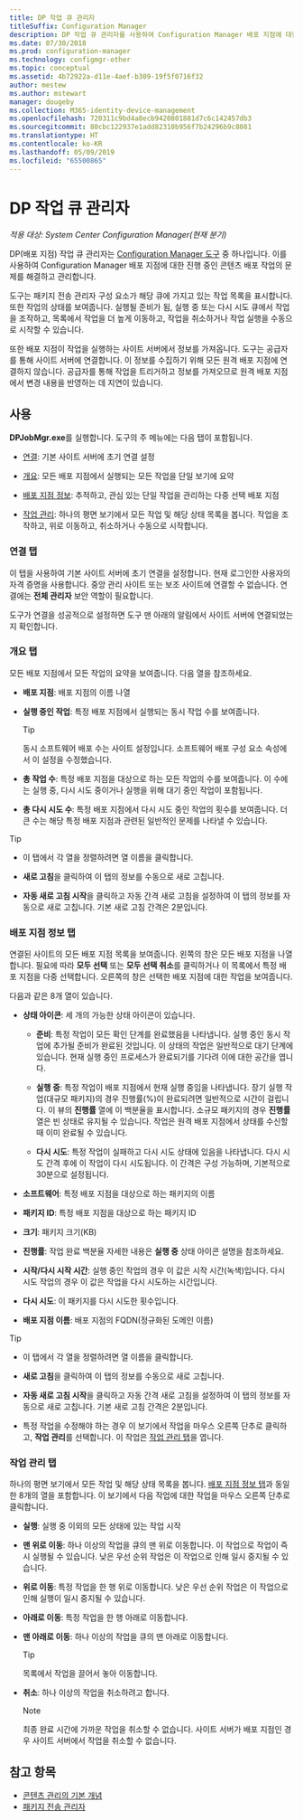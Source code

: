 ```yaml
---
title: DP 작업 큐 관리자
titleSuffix: Configuration Manager
description: DP 작업 큐 관리자를 사용하여 Configuration Manager 배포 지점에 대한 콘텐츠 배포 작업의 문제를 해결하고 관리합니다.
ms.date: 07/30/2018
ms.prod: configuration-manager
ms.technology: configmgr-other
ms.topic: conceptual
ms.assetid: 4b72922a-d11e-4aef-b309-19f5f0716f32
author: mestew
ms.author: mstewart
manager: dougeby
ms.collection: M365-identity-device-management
ms.openlocfilehash: 720311c9bd4a8ecb9420801881d7c6c142457db3
ms.sourcegitcommit: 80cbc122937e1add82310b956f7b24296b9c8081
ms.translationtype: HT
ms.contentlocale: ko-KR
ms.lasthandoff: 05/09/2019
ms.locfileid: "65500865"
---
```

# <a name="dp-job-queue-manager"></a>DP 작업 큐 관리자

*적용 대상: System Center Configuration Manager(현재 분기)*

DP(배포 지점) 작업 큐 관리자는 [Configuration Manager 도구](/sccm/core/support/tools) 중 하나입니다. 이를 사용하여 Configuration Manager 배포 지점에 대한 진행 중인 콘텐츠 배포 작업의 문제를 해결하고 관리합니다. 

도구는 패키지 전송 관리자 구성 요소가 해당 큐에 가지고 있는 작업 목록을 표시합니다. 또한 작업의 상태를 보여줍니다. 실행될 준비가 됨, 실행 중 또는 다시 시도 큐에서 작업을 조작하고, 목록에서 작업을 더 높게 이동하고, 작업을 취소하거나 작업 실행을 수동으로 시작할 수 있습니다.

또한 배포 지점이 작업을 실행하는 사이트 서버에서 정보를 가져옵니다. 도구는 공급자를 통해 사이트 서버에 연결합니다. 이 정보를 수집하기 위해 모든 원격 배포 지점에 연결하지 않습니다. 공급자를 통해 작업을 트리거하고 정보를 가져오므로 원격 배포 지점에서 변경 내용을 반영하는 데 지연이 있습니다.



## <a name="usage"></a>사용

**DPJobMgr.exe**를 실행합니다. 도구의 주 메뉴에는 다음 탭이 포함됩니다. 

- [연결](#bkmk_connect): 기본 사이트 서버에 초기 연결 설정  

- [개요](#bkmk_overview): 모든 배포 지점에서 실행되는 모든 작업을 단일 보기에 요약  

- [배포 지점 정보](#bkmk_dp-info): 추적하고, 관심 있는 단일 작업을 관리하는 다중 선택 배포 지점  

- [작업 관리](#bkmk_manage-jobs): 하나의 평면 보기에서 모든 작업 및 해당 상태 목록을 봅니다. 작업을 조작하고, 위로 이동하고, 취소하거나 수동으로 시작합니다.  


### <a name="bkmk_connect"></a> 연결 탭

이 탭을 사용하여 기본 사이트 서버에 초기 연결을 설정합니다. 현재 로그인한 사용자의 자격 증명을 사용합니다. 중앙 관리 사이트 또는 보조 사이트에 연결할 수 없습니다. 연결에는 **전체 관리자** 보안 역할이 필요합니다.

도구가 연결을 성공적으로 설정하면 도구 맨 아래의 알림에서 사이트 서버에 연결되었는지 확인합니다. 


### <a name="bkmk_overview"></a> 개요 탭

모든 배포 지점에서 모든 작업의 요약을 보여줍니다. 다음 열을 참조하세요.  

- **배포 지점**: 배포 지점의 이름 나열  

- **실행 중인 작업**: 특정 배포 지점에서 실행되는 동시 작업 수를 보여줍니다.  

    > [!Tip]  
    > 동시 소프트웨어 배포 수는 사이트 설정입니다. 소프트웨어 배포 구성 요소 속성에서 이 설정을 수정했습니다.  

- **총 작업 수**: 특정 배포 지점을 대상으로 하는 모든 작업의 수를 보여줍니다. 이 수에는 실행 중, 다시 시도 중이거나 실행을 위해 대기 중인 작업이 포함됩니다.  

- **총 다시 시도 수**: 특정 배포 지점에서 다시 시도 중인 작업의 횟수를 보여줍니다. 더 큰 수는 해당 특정 배포 지점과 관련된 일반적인 문제를 나타낼 수 있습니다.  


> [!Tip]  
> - 이 탭에서 각 열을 정렬하려면 열 이름을 클릭합니다.  
> 
> - **새로 고침**을 클릭하여 이 탭의 정보를 수동으로 새로 고칩니다.  
> 
> - **자동 새로 고침 시작**을 클릭하고 자동 간격 새로 고침을 설정하여 이 탭의 정보를 자동으로 새로 고칩니다. 기본 새로 고침 간격은 2분입니다.  


### <a name="bkmk_dp-info"></a> 배포 지점 정보 탭

연결된 사이트의 모든 배포 지점 목록을 보여줍니다. 왼쪽의 창은 모든 배포 지점을 나열합니다. 필요에 따라 **모두 선택** 또는 **모두 선택 취소**를 클릭하거나 이 목록에서 특정 배포 지점을 다중 선택합니다. 오른쪽의 창은 선택한 배포 지점에 대한 작업을 보여줍니다.

다음과 같은 8개 열이 있습니다.  

- **상태 아이콘**: 세 개의 가능한 상태 아이콘이 있습니다.  

    - **준비**: 특정 작업이 모든 확인 단계를 완료했음을 나타냅니다. 실행 중인 동시 작업에 추가될 준비가 완료된 것입니다. 이 상태의 작업은 일반적으로 대기 단계에 있습니다. 현재 실행 중인 프로세스가 완료되기를 기다려 이에 대한 공간을 엽니다.  

    - **실행 중**: 특정 작업이 배포 지점에서 현재 실행 중임을 나타냅니다. 장기 실행 작업(대규모 패키지)의 경우 진행률(%)이 완료되려면 일반적으로 시간이 걸립니다. 이 뷰의 **진행률** 열에 이 백분율을 표시합니다. 소규모 패키지의 경우 **진행률** 열은 빈 상태로 유지될 수 있습니다. 작업은 원격 배포 지점에서 상태를 수신할 때 이미 완료될 수 있습니다.  

    - **다시 시도**: 특정 작업이 실패하고 다시 시도 상태에 있음을 나타냅니다. 다시 시도 간격 후에 이 작업이 다시 시도됩니다. 이 간격은 구성 가능하며, 기본적으로 30분으로 설정됩니다.  

- **소프트웨어**: 특정 배포 지점을 대상으로 하는 패키지의 이름  

- **패키지 ID**: 특정 배포 지점을 대상으로 하는 패키지 ID  

- **크기**: 패키지 크기(KB)  

- **진행률**: 작업 완료 백분율 자세한 내용은 **실행 중** 상태 아이콘 설명을 참조하세요.  

- **시작/다시 시작 시간**: 실행 중인 작업의 경우 이 값은 시작 시간(녹색)입니다. 다시 시도 작업의 경우 이 값은 작업을 다시 시도하는 시간입니다.  

- **다시 시도**: 이 패키지를 다시 시도한 횟수입니다.  

- **배포 지점 이름**: 배포 지점의 FQDN(정규화된 도메인 이름)  

> [!Tip]  
> - 이 탭에서 각 열을 정렬하려면 열 이름을 클릭합니다.  
> 
> - **새로 고침**을 클릭하여 이 탭의 정보를 수동으로 새로 고칩니다.  
> 
> - **자동 새로 고침 시작**을 클릭하고 자동 간격 새로 고침을 설정하여 이 탭의 정보를 자동으로 새로 고칩니다. 기본 새로 고침 간격은 2분입니다.  
> 
> - 특정 작업을 수정해야 하는 경우 이 보기에서 작업을 마우스 오른쪽 단추로 클릭하고, **작업 관리**를 선택합니다. 이 작업은 [작업 관리 탭](#bkmk_manage-jobs)을 엽니다.  


### <a name="bkmk_manage-jobs"></a> 작업 관리 탭

하나의 평면 보기에서 모든 작업 및 해당 상태 목록을 봅니다. [배포 지점 정보 탭](#bkmk_dp-info)과 동일한 8개의 열을 포함합니다. 이 보기에서 다음 작업에 대한 작업을 마우스 오른쪽 단추로 클릭합니다.  

- **실행**: 실행 중 이외의 모든 상태에 있는 작업 시작  

- **맨 위로 이동**: 하나 이상의 작업을 큐의 맨 위로 이동합니다. 이 작업으로 작업이 즉시 실행될 수 있습니다. 낮은 우선 순위 작업은 이 작업으로 인해 일시 중지될 수 있습니다.  

- **위로 이동**: 특정 작업을 한 행 위로 이동합니다. 낮은 우선 순위 작업은 이 작업으로 인해 실행이 일시 중지될 수 있습니다.  

- **아래로 이동**: 특정 작업을 한 행 아래로 이동합니다.  

- **맨 아래로 이동**: 하나 이상의 작업을 큐의 맨 아래로 이동합니다.  

    > [!Tip]  
    > 목록에서 작업을 끌어서 놓아 이동합니다.  

- **취소**: 하나 이상의 작업을 취소하려고 합니다.  

    > [!Note]  
    > 최종 완료 시간에 가까운 작업을 취소할 수 없습니다. 사이트 서버가 배포 지점인 경우 사이트 서버에서 작업을 취소할 수 없습니다.  



## <a name="see-also"></a>참고 항목

- [콘텐츠 관리의 기본 개념](/sccm/core/plan-design/hierarchy/fundamental-concepts-for-content-management)
- [패키지 전송 관리자](/sccm/core/plan-design/hierarchy/package-transfer-manager)
